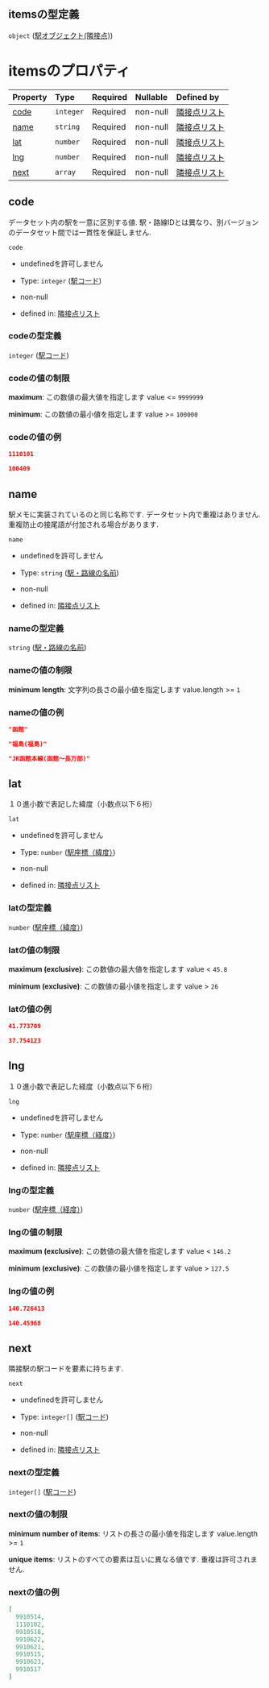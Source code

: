 ## itemsの型定義

`object` ([駅オブジェクト(隣接点)](delaunay-駅オブジェクト隣接点.md))

# itemsのプロパティ

| Property      | Type      | Required | Nullable | Defined by                                                                               |
| :------------ | :-------- | :------- | :------- | :--------------------------------------------------------------------------------------- |
| [code](#code) | `integer` | Required | non-null | [隣接点リスト](delaunay-駅オブジェクト隣接点-properties-駅コード.md "undefined#/items/properties/code")      |
| [name](#name) | `string`  | Required | non-null | [隣接点リスト](delaunay-駅オブジェクト隣接点-properties-駅路線の名前.md "undefined#/items/properties/name")    |
| [lat](#lat)   | `number`  | Required | non-null | [隣接点リスト](delaunay-駅オブジェクト隣接点-properties-駅座標緯度.md "undefined#/items/properties/lat")      |
| [lng](#lng)   | `number`  | Required | non-null | [隣接点リスト](delaunay-駅オブジェクト隣接点-properties-駅座標経度.md "undefined#/items/properties/lng")      |
| [next](#next) | `array`   | Required | non-null | [隣接点リスト](delaunay-駅オブジェクト隣接点-properties-隣接駅コードリスト.md "undefined#/items/properties/next") |

## code

データセット内の駅を一意に区別する値. 駅・路線IDとは異なり、別バージョンのデータセット間では一貫性を保証しません.

`code`

*   undefinedを許可しません

*   Type: `integer` ([駅コード](delaunay-駅オブジェクト隣接点-properties-駅コード.md))

*   non-null

*   defined in: [隣接点リスト](delaunay-駅オブジェクト隣接点-properties-駅コード.md "undefined#/items/properties/code")

### codeの型定義

`integer` ([駅コード](delaunay-駅オブジェクト隣接点-properties-駅コード.md))

### codeの値の制限

**maximum**: この数値の最大値を指定します value <= `9999999`

**minimum**: この数値の最小値を指定します value >= `100000`

### codeの値の例

```json
1110101
```

```json
100409
```

## name

駅メモに実装されているのと同じ名称です. データセット内で重複はありません. 重複防止の接尾語が付加される場合があります.

`name`

*   undefinedを許可しません

*   Type: `string` ([駅・路線の名前](delaunay-駅オブジェクト隣接点-properties-駅路線の名前.md))

*   non-null

*   defined in: [隣接点リスト](delaunay-駅オブジェクト隣接点-properties-駅路線の名前.md "undefined#/items/properties/name")

### nameの型定義

`string` ([駅・路線の名前](delaunay-駅オブジェクト隣接点-properties-駅路線の名前.md))

### nameの値の制限

**minimum length**: 文字列の長さの最小値を指定します value.length >= `1`

### nameの値の例

```json
"函館"
```

```json
"福島(福島)"
```

```json
"JR函館本線(函館～長万部)"
```

## lat

１０進小数で表記した緯度（小数点以下６桁）

`lat`

*   undefinedを許可しません

*   Type: `number` ([駅座標（緯度）](delaunay-駅オブジェクト隣接点-properties-駅座標緯度.md))

*   non-null

*   defined in: [隣接点リスト](delaunay-駅オブジェクト隣接点-properties-駅座標緯度.md "undefined#/items/properties/lat")

### latの型定義

`number` ([駅座標（緯度）](delaunay-駅オブジェクト隣接点-properties-駅座標緯度.md))

### latの値の制限

**maximum (exclusive)**: この数値の最大値を指定します value < `45.8`

**minimum (exclusive)**: この数値の最小値を指定します value > `26`

### latの値の例

```json
41.773709
```

```json
37.754123
```

## lng

１０進小数で表記した経度（小数点以下６桁）

`lng`

*   undefinedを許可しません

*   Type: `number` ([駅座標（経度）](delaunay-駅オブジェクト隣接点-properties-駅座標経度.md))

*   non-null

*   defined in: [隣接点リスト](delaunay-駅オブジェクト隣接点-properties-駅座標経度.md "undefined#/items/properties/lng")

### lngの型定義

`number` ([駅座標（経度）](delaunay-駅オブジェクト隣接点-properties-駅座標経度.md))

### lngの値の制限

**maximum (exclusive)**: この数値の最大値を指定します value < `146.2`

**minimum (exclusive)**: この数値の最小値を指定します value > `127.5`

### lngの値の例

```json
140.726413
```

```json
140.45968
```

## next

隣接駅の駅コードを要素に持ちます.

`next`

*   undefinedを許可しません

*   Type: `integer[]` ([駅コード](delaunay-駅オブジェクト隣接点-properties-隣接駅コードリスト-駅コード.md))

*   non-null

*   defined in: [隣接点リスト](delaunay-駅オブジェクト隣接点-properties-隣接駅コードリスト.md "undefined#/items/properties/next")

### nextの型定義

`integer[]` ([駅コード](delaunay-駅オブジェクト隣接点-properties-隣接駅コードリスト-駅コード.md))

### nextの値の制限

**minimum number of items**: リストの長さの最小値を指定します value.length >= `1`

**unique items**: リストのすべての要素は互いに異なる値です. 重複は許可されません.

### nextの値の例

```json
[
  9910514,
  1110102,
  9910518,
  9910622,
  9910621,
  9910515,
  9910623,
  9910517
]
```
